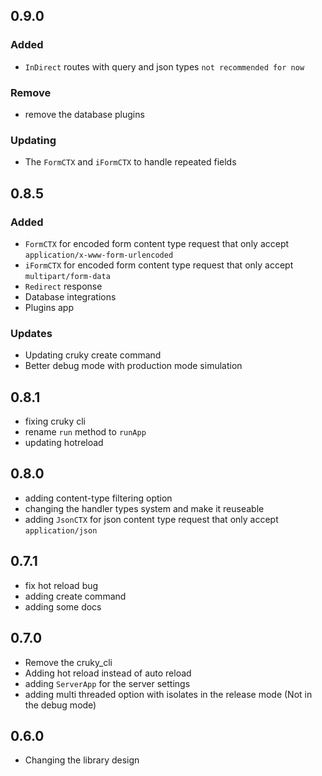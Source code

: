 ## 0.9.0

### Added
- `InDirect` routes with query and json types `not recommended for now`

### Remove
- remove the database plugins

### Updating
- The `FormCTX` and `iFormCTX` to handle repeated fields

## 0.8.5

### Added
- `FormCTX` for encoded form content type request that only accept `application/x-www-form-urlencoded`
- `iFormCTX` for encoded form content type request that only accept `multipart/form-data`
- `Redirect` response
- Database integrations
- Plugins app

### Updates
- Updating cruky create command
- Better debug mode with production mode simulation

## 0.8.1

- fixing cruky cli
- rename `run` method to `runApp`
- updating hotreload

## 0.8.0

- adding content-type filtering option
- changing the handler types system and make it reuseable
- adding `JsonCTX` for json content type request that only accept `application/json`

## 0.7.1

- fix hot reload bug
- adding create command
- adding some docs

## 0.7.0

- Remove the cruky_cli
- Adding hot reload instead of auto reload
- adding `ServerApp` for the server settings
- adding multi threaded option with isolates in the release mode (Not in the debug mode)

## 0.6.0

- Changing the library design
